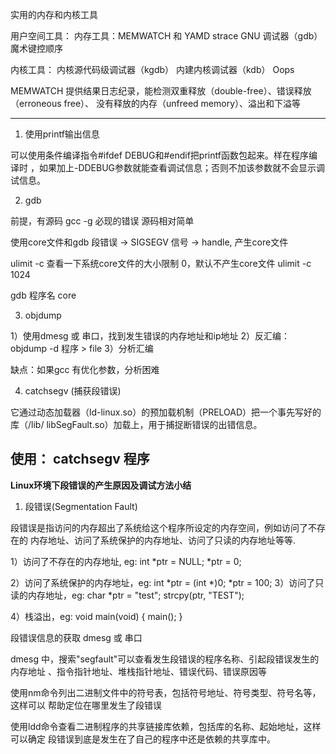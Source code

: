 实用的内存和内核工具

用户空间工具：
  内存工具：MEMWATCH 和 YAMD
  strace
  GNU 调试器（gdb）
  魔术键控顺序

内核工具：
  内核源代码级调试器（kgdb）
  内建内核调试器（kdb）
  Oops

MEMWATCH 
  提供结果日志纪录，能检测双重释放（double-free）、错误释放（erroneous free）、
没有释放的内存（unfreed memory）、溢出和下溢等

-----------------------------------------------------------------------------
1. 使用printf输出信息

  可以使用条件编译指令#ifdef DEBUG和#endif把printf函数包起来。样在程序编译时
，如果加上-DDEBUG参数就能查看调试信息；否则不加该参数就不会显示调试信息。

2. gdb

前提，有源码 gcc -g
      必现的错误
      源码相对简单

使用core文件和gdb 
  段错误 -> SIGSEGV 信号 -> handle, 产生core文件

  ulimit -c 查看一下系统core文件的大小限制
  0，默认不产生core文件
  ulimit -c 1024

  gdb 程序名 core

3. objdump 

1）使用dmesg 或 串口，找到发生错误的内存地址和ip地址
2）反汇编： objdump -d 程序 > file
3）分析汇编

缺点：如果gcc 有优化参数，分析困难

4. catchsegv (捕获段错误)

它通过动态加载器（ld-linux.so）的预加载机制（PRELOAD）把一个事先写好的库（/lib/
libSegFault.so）加载上，用于捕捉断错误的出错信息。

使用： catchsegv 程序
------------------------------------------------------------------------------
**Linux环境下段错误的产生原因及调试方法小结**

1. 段错误(Segmentation Fault)

  段错误是指访问的内存超出了系统给这个程序所设定的内存空间，例如访问了不存在的
内存地址、访问了系统保护的内存地址、访问了只读的内存地址等等.

1）访问了不存在的内存地址, eg:
     int *ptr = NULL;
     *ptr = 0;

2）访问了系统保护的内存地址，eg:
     int *ptr = (int *)0;
     *ptr = 100;
3）访问了只读的内存地址，eg:
    char *ptr = "test";
    strcpy(ptr, "TEST");

4）栈溢出，eg:
    void main(void)
    {
        main();
    }

段错误信息的获取
  dmesg 或 串口

dmesg 中，搜索"segfault"可以查看发生段错误的程序名称、引起段错误发生的内存地址
、指令指针地址、堆栈指针地址、错误代码、错误原因等 


使用nm命令列出二进制文件中的符号表，包括符号地址、符号类型、符号名等，这样可以
帮助定位在哪里发生了段错误

使用ldd命令查看二进制程序的共享链接库依赖，包括库的名称、起始地址，这样可以确定
段错误到底是发生在了自己的程序中还是依赖的共享库中。



